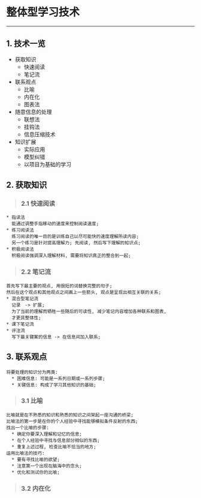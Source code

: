 # **整体型学习技术**
***



## **1. 技术一览**
  * 获取知识
    - 快速阅读
    - 笔记流
  * 联系观点
    - 比喻
    - 内在化
    - 图表法
  * 随意信息的处理
    - 联想法
    - 挂钩法
    - 信息压缩技术
  * 知识扩展
    - 实际应用
    - 模型纠错
    - 以项目为基础的学习




## **2. 获取知识**
> ### **2.1 快速阅读**
    * 指读法
      能通过调整手指移动的速度来控制阅读速度;
    * 练习阅读法
      练习阅读的唯一目的是训练自己以尽可能快的速度理解所读内容;
      另一个练习是针对提高理解力; 先阅读, 然后写下理解的知识点;
    * 积极阅读法
      积极阅读强调深入理解材料, 需要将知识真正的整合到一起;
> ### **2.2 笔记流**
    首先写下最主要的观点, 用很短的词替换完整的句子;
    然后在这个观点和其他观点之间画上一些箭头, 观点是呈现出相互关联的关系;
    * 混合型笔记流
      记录　-> 扩展; 
      为了当前的理解而牺牲一些随后的可读性, 减少笔记内容增加各种联系和图表,
      才更具整体性;
    * 课下笔记流
    * 评注流
      写下最关键案的信息 -> 在信息间加入联系; 



## **3. 联系观点**
    将要处理的知识分为两类:
      * 困难信息: 可能是一系列日期或一系列步骤;
      * 关键信息: 构成了学习其他知识的基础;
> ### **3.1 比喻**
    比喻就是在不熟悉的知识和熟悉的知识之间架起一座沟通的桥梁; 
    比喻法的第一步是在你的个人经验中寻找能够模拟条件反射的东西;
    找出一个比喻的步骤:
      * 确定你要深入理解和记忆的信息;
      * 在个人经验中寻找与信息部分相似的东西;
      * 重复上述过程, 检查比喻不恰当的地方;
    运用比喻法的技巧:
      * 要有寻找比喻的欲望;
      * 注意第一个出现在脑海中的念头;
      * 优化和测试你的比喻;
> ### **3.2 内在化**
